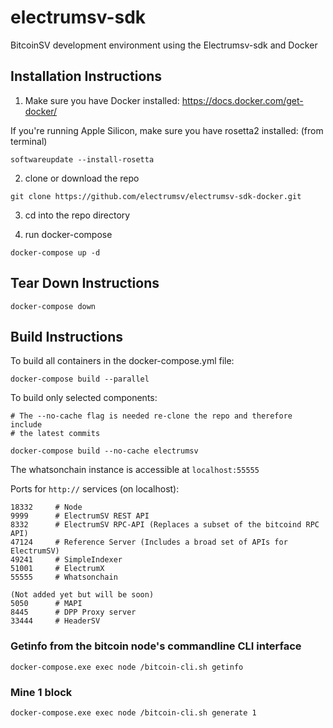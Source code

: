 # electrumsv-sdk
BitcoinSV development environment using the Electrumsv-sdk and Docker

## Installation Instructions

1. Make sure you have Docker installed: https://docs.docker.com/get-docker/

  If you're running Apple Silicon, make sure you have rosetta2 installed: (from terminal) 
  
  ```softwareupdate --install-rosetta```

2. clone or download the repo

  ```git clone https://github.com/electrumsv/electrumsv-sdk-docker.git```

3. cd into the repo directory

4. run docker-compose

  ```docker-compose up -d```


## Tear Down Instructions

    docker-compose down

## Build Instructions

To build all containers in the docker-compose.yml file:

    docker-compose build --parallel

To build only selected components:

    # The --no-cache flag is needed re-clone the repo and therefore include
    # the latest commits

    docker-compose build --no-cache electrumsv


The whatsonchain instance is accessible at ```localhost:55555```

Ports for `http://` services (on localhost):

    18332     # Node
    9999      # ElectrumSV REST API
    8332      # ElectrumSV RPC-API (Replaces a subset of the bitcoind RPC API)
    47124     # Reference Server (Includes a broad set of APIs for ElectrumSV)
    49241     # SimpleIndexer
    51001     # ElectrumX
    55555     # Whatsonchain
    
    (Not added yet but will be soon)
    5050      # MAPI
    8445      # DPP Proxy server
    33444     # HeaderSV

### Getinfo from the bitcoin node's commandline CLI interface
    
    docker-compose.exe exec node /bitcoin-cli.sh getinfo

### Mine 1 block

    docker-compose.exe exec node /bitcoin-cli.sh generate 1

